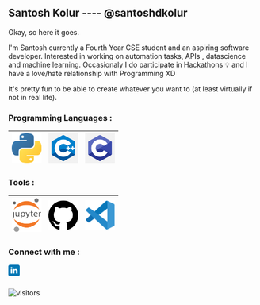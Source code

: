 ## Santosh Kolur ---- @santoshdkolur

Okay, so here it goes.

 I'm Santosh currently a Fourth Year CSE student  and an aspiring software developer. Interested in working on automation tasks, APIs , datascience and machine learning. Occasionaly I do participate in Hackathons :bulb: and I have a love/hate relationship with Programming XD 
 
 It's pretty fun to be able to create whatever you want to (at least virtually if not in real life).

### Programming Languages  :
 <img src="https://raw.githubusercontent.com/santoshdkolur/santoshdkolur/master/img/python.png" width=60> |<img src="https://raw.githubusercontent.com/santoshdkolur/santoshdkolur/master/img/cpp.png" width=60> | <img src="https://raw.githubusercontent.com/santoshdkolur/santoshdkolur/master/img/c.png" width=60> |
|:---:|:---:|:---:|


### Tools :
|<img src="https://raw.githubusercontent.com/santoshdkolur/santoshdkolur/master/img/jupyter.png" width=60> | <img src="https://raw.githubusercontent.com/santoshdkolur/santoshdkolur/master/img/github.svg" width=60> | <img src="https://raw.githubusercontent.com/santoshdkolur/santoshdkolur/master/img/vscode.svg" width=60> |
|:---:|:---:|:---:|

### Connect with me :
<a href="https://www.linkedin.com/in/santosh-kolur-167254170/">
  <img align="left" alt="Santosh Kolur Linkedin" width="23px" src="https://raw.githubusercontent.com/edent/SuperTinyIcons/099dc12b59179d07d534069bc8551718f786d91a/images/svg/linkedin.svg" />
</a>  <br> <br>


![visitors](https://visitor-badge.glitch.me/badge?page_id=santoshdkolur)

